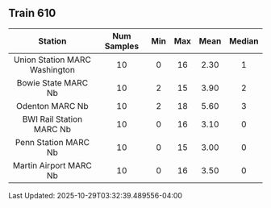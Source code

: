## Train 610

| Station | Num Samples | Min | Max | Mean | Median |
| :-----: | :---------: | :-: | :-: | :--: | :----: |
| Union Station MARC Washington | 10 | 0 | 16 | 2.30 | 1 |
| Bowie State MARC Nb | 10 | 2 | 15 | 3.90 | 2 |
| Odenton MARC Nb | 10 | 2 | 18 | 5.60 | 3 |
| BWI Rail Station MARC Nb | 10 | 0 | 16 | 3.10 | 0 |
| Penn Station MARC Nb | 10 | 0 | 15 | 3.00 | 0 |
| Martin Airport MARC Nb | 10 | 0 | 16 | 3.50 | 0 |


Last Updated: 2025-10-29T03:32:39.489556-04:00